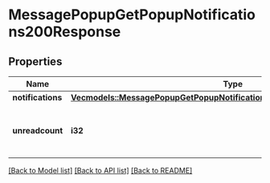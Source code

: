 # MessagePopupGetPopupNotifications200Response

## Properties

Name | Type | Description | Notes
------------ | ------------- | ------------- | -------------
**notifications** | [**Vec<models::MessagePopupGetPopupNotifications200ResponseNotificationsInner>**](message_popup_get_popup_notifications_200_response_notifications_inner.md) |  | 
**unreadcount** | **i32** | the number of unread message for the given user | [default to null]

[[Back to Model list]](../README.md#documentation-for-models) [[Back to API list]](../README.md#documentation-for-api-endpoints) [[Back to README]](../README.md)


